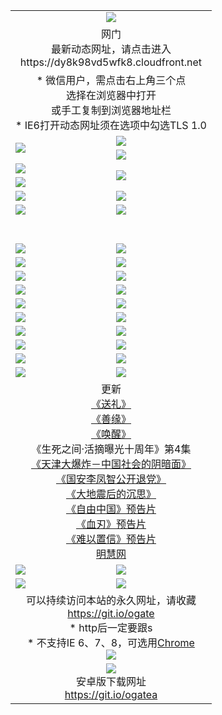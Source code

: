 ﻿<table>
  <tr></tr>
  <tr><td colspan=2 align=center><img src="https://cloud.githubusercontent.com/assets/11880933/13434984/f430fae2-e012-11e5-814f-c2df1e82b247.jpg" /></td></tr>
  <tr><td colspan=2 align=center>网门<br>最新动态网址，请点击进入
<br>https://dy8k98vd5wfk8.cloudfront.net
    </td>
  </tr>
  <tr>
    <td colspan=2 align=center>* 微信用户，需点击右上角三个点<br>选择在浏览器中打开<br>或手工复制到浏览器地址栏
    <br>* IE6打开动态网址须在选项中勾选TLS 1.0</td>
  </tr>
  <tr>
    <td rowspan=2><a href="https://dy8k98vd5wfk8.cloudfront.net/ogUP.aspx?name=11DKC.mp4&list=11DKC" target="_blank"><img src="https://dy8k98vd5wfk8.cloudfront.net/Up/11DKC1.jpg" /></a></td> 
    <td><div><a href="https://dy8k98vd5wfk8.cloudfront.net/ogUP.aspx?name=LRWS.mp4&list=LRWS" target="_blank"><img src="https://dy8k98vd5wfk8.cloudfront.net/Up/LRWS.jpg" /></a></td>
   </tr>
  <tr>
    <td><a href="https://dy8k98vd5wfk8.cloudfront.net/ogNiceVedio.aspx" target="_blank"><img src="https://dy8k98vd5wfk8.cloudfront.net/Up/11TGKDY.jpg" /></a></td>
  </tr>
  <tr>
    <td><a href="https://dy8k98vd5wfk8.cloudfront.net/ogUP.aspx?name=JQR.mp4&count=2" target="_blank"><img src="https://dy8k98vd5wfk8.cloudfront.net/Up/JQR.jpg" /></a></td>   
    <td rowspan=2><a href="https://dy8k98vd5wfk8.cloudfront.net/ogUP.aspx?name=JP.mp4&count=9" target="_blank"><img src="https://dy8k98vd5wfk8.cloudfront.net/Up/JP.jpg" /></td>
  </tr>
  <tr>
    <td><a href="https://dy8k98vd5wfk8.cloudfront.net/ogUP.aspx?name=WH.mp4" target="_blank"><img src="https://dy8k98vd5wfk8.cloudfront.net/Up/WH.jpg" /></a></td>
  </tr>
  <tr>
    <td><a href="https://dy8k98vd5wfk8.cloudfront.net/ogUP.aspx?name=SSZJ.mp4&list=SSZJ" target="_blank"><img src="https://dy8k98vd5wfk8.cloudfront.net/Up/SSZJ.jpg" /></a></td>
    <td><a href="https://dy8k98vd5wfk8.cloudfront.net/ogUP.aspx?name=1XQK.mp4&count=13" target="_blank"><img src="https://dy8k98vd5wfk8.cloudfront.net/Up/1XQK.jpg" /></a</td>
  </tr>
  <tr>
    <td><a href="https://dy8k98vd5wfk8.cloudfront.net/ogUP.aspx?name=ZY.mp4&count=2015|16" target="_blank"><img src="https://dy8k98vd5wfk8.cloudfront.net/Up/ZY.jpg" /></a</td>
    <td><a href="https://dy8k98vd5wfk8.cloudfront.net/ogUP.aspx?name=XTFY.mp4&count=B|2,A|24" target="_blank"><img src="https://dy8k98vd5wfk8.cloudfront.net/Up/XTFY.jpg" /></a></td>
  </tr>
  <tr height="40">
  </tr>
  <tr>
    <td><a href="https://dy8k98vd5wfk8.cloudfront.net/ogUP.aspx?name=4SQQ.mp4&list=4SQQ" target="_blank"><img src="https://dy8k98vd5wfk8.cloudfront.net/Up/4SQQ0.jpg"/></a></td>
    <td><a href="https://dy8k98vd5wfk8.cloudfront.net/ogUP.aspx?name=4SHQ.mp4&list=4SHQ" target="_blank"><img src="https://dy8k98vd5wfk8.cloudfront.net/Up/4SHQ0.jpg"/></a></td>
  </tr>
  <tr>
    <td><a href="https://dy8k98vd5wfk8.cloudfront.net/ogUP.aspx?name=4SZG.mp4&list=4SZG" target="_blank"><img src="https://dy8k98vd5wfk8.cloudfront.net/Up/4SZG0.jpg"/></a></td>
    <td><a href="https://dy8k98vd5wfk8.cloudfront.net/ogUP.aspx?name=4SDJ.mp4&list=4SDJ" target="_blank"><img src="https://dy8k98vd5wfk8.cloudfront.net/Up/4SDJ0.jpg"/></a></td>
  </tr>
  <tr>
    <td><a href="https://dy8k98vd5wfk8.cloudfront.net/ogUP.aspx?name=4SGX.mp4&list=4SGX" target="_blank"><img src="https://dy8k98vd5wfk8.cloudfront.net/Up/4SGX0.jpg"/></a></td>
    <td><a href="https://dy8k98vd5wfk8.cloudfront.net/ogUP.aspx?name=4SHD.mp4&list=4SHD" target="_blank"><img src="https://dy8k98vd5wfk8.cloudfront.net/Up/4SHD0.jpg"/></a></td>
  </tr>
  <tr>
    <td><a href="https://dy8k98vd5wfk8.cloudfront.net/ogUP.aspx?name=4CTX.mp4&list=4CTX" target="_blank"><img src="https://dy8k98vd5wfk8.cloudfront.net/Up/4CTX0.jpg"/></a></td>
    <td><a href="https://dy8k98vd5wfk8.cloudfront.net/ogUP.aspx?name=4CWZ.mp4&list=4CWZ" target="_blank"><img src="https://dy8k98vd5wfk8.cloudfront.net/Up/4CWZ0.jpg"/></a></td>
  </tr>
  <tr>
    <td><a href="https://dy8k98vd5wfk8.cloudfront.net/onUP.aspx?name=https://d1lqqjldbsh7xo.cloudfront.net/" target="_blank"><img src="https://dy8k98vd5wfk8.cloudfront.net/Up/0DTW.jpg"/></a></td>
    <td><a href="https://dy8k98vd5wfk8.cloudfront.net/onUP.aspx?name=https://d240ns8up8earz.cloudfront.net/acenter/" target="_blank"><img src="https://dy8k98vd5wfk8.cloudfront.net/Up/0TDW.jpg" /></a></td>
  </tr>
  <tr>
    <td><a href="https://dy8k98vd5wfk8.cloudfront.net/onUP.aspx?name=https://d4508d6vomz2p.cloudfront.net/gb/nsc413.htm" target="_blank"><img src="https://dy8k98vd5wfk8.cloudfront.net/Up/0DJY.jpg" /></a></td>
    <td><a href="https://dy8k98vd5wfk8.cloudfront.net/onUP.aspx?name=https://dilo7bqpjb57y.cloudfront.net/xtr/gb/prog204.html" target="_blank"><img src="https://dy8k98vd5wfk8.cloudfront.net/Up/0XTR.jpg" /></a></td>
  </tr>
  <tr>
    <td><a href="https://dy8k98vd5wfk8.cloudfront.net/onUP.aspx?name=https://d3aj00iefsmfgc.cloudfront.net/" target="_blank"><img src="https://dy8k98vd5wfk8.cloudfront.net/Up/0MHW.jpg" /></a></td>
    <td><a href="https://dy8k98vd5wfk8.cloudfront.net/onUP.aspx?name=https://d20wz7qt14x5d2.cloudfront.net/" target="_blank"><img src="https://dy8k98vd5wfk8.cloudfront.net/Up/0ZJW.jpg" /></a></td>
  </tr>
  <tr>
    <td><a href="https://dy8k98vd5wfk8.cloudfront.net/ogUP.aspx?name=0FG.zip" target="_blank"><img src="https://dy8k98vd5wfk8.cloudfront.net/Up/0FG.jpg" /></a></td>
    <td><a href="https://dy8k98vd5wfk8.cloudfront.net/ogUP.aspx?name=0FGA.apk" target="_blank"><img src="https://dy8k98vd5wfk8.cloudfront.net/Up/0FGA.jpg" /></a></td>
  </tr>
  <tr>
    <td><a href="https://dy8k98vd5wfk8.cloudfront.net/ogUP.aspx?name=0U.zip" target="_blank"><img src="https://dy8k98vd5wfk8.cloudfront.net/Up/0U.jpg" /></a></td>
    <td><a href="https://dy8k98vd5wfk8.cloudfront.net/ogUP.aspx?name=0UA.apk" target="_blank"><img src="https://dy8k98vd5wfk8.cloudfront.net/Up/0UA.jpg" /></a></td>
  </tr>
  <tr>
    <td><a href="https://dy8k98vd5wfk8.cloudfront.net/ogUP.aspx?name=0iPPOTV.zip" target="_blank"><img src="https://dy8k98vd5wfk8.cloudfront.net/Up/0iPPOTV.jpg" /></a></td>
    <td><a href="https://dy8k98vd5wfk8.cloudfront.net/ogUP.aspx?name=0iNTD.apk" target="_blank"><img src="https://dy8k98vd5wfk8.cloudfront.net/Up/0iNTD.jpg" /></a></td>
  </tr>
  <tr>
    <td colspan=2 align=center>更新<br>
      <a href="https://dy8k98vd5wfk8.cloudfront.net/ogUP.aspx?name=4ESL.mp4" target="_blank">《送礼》</a><br>
      <a href="https://dy8k98vd5wfk8.cloudfront.net/ogUP.aspx?name=4ESY.mp4" target="_blank">《善缘》</a><br>
      <a href="https://dy8k98vd5wfk8.cloudfront.net/ogUP.aspx?name=4EHX.mp4" target="_blank">《唤醒》</a><br>
      《生死之间·活摘曝光十周年》第4集</a><br>
      <a href="https://dy8k98vd5wfk8.cloudfront.net/ogUP.aspx?name=4TJDBZ.mp4" target="_blank">《天津大爆炸－中国社会的阴暗面》</a><br>
      <a href="https://dy8k98vd5wfk8.cloudfront.net/ogUP.aspx?name=4LFZ.mp4" target="_blank">《国安李凤智公开退党》</a><br>
      <a href="https://dy8k98vd5wfk8.cloudfront.net/ogUP.aspx?name=4DDZHDCS.mp4" target="_blank">《大地震后的沉思》</a><br>
      <a href="https://dy8k98vd5wfk8.cloudfront.net/ogUP.aspx?name=11ZYZG0.mp4" target="_blank">《自由中国》预告片</a><br>
      <a href="https://dy8k98vd5wfk8.cloudfront.net/ogUP.aspx?name=11XR.mp4" target="_blank">《血刃》预告片</a><br>
      <a href="https://dy8k98vd5wfk8.cloudfront.net/ogUP.aspx?name=11NYZX.mp4&count=2" target="_blank">《难以置信》预告片</a><br>
      <a href="https://dy8k98vd5wfk8.cloudfront.net/onUP.aspx?name=https://www.minghui.org/" target="_blank">明慧网</a></td>
    </td>
  </tr>
  <tr>
    <td><a href="https://dy8k98vd5wfk8.cloudfront.net/ogNice.aspx" target="_blank"><img src="https://dy8k98vd5wfk8.cloudfront.net/Up/0WCYY.jpg" /></a></td>
    <td><a href="https://dy8k98vd5wfk8.cloudfront.net/onCO.aspx?ob=600事物&op=增删改&args=WH1~%23类型6新闻%7c%23类型6评论&mode=" target="_blank"><img src="https://dy8k98vd5wfk8.cloudfront.net/Up/0WZTT.jpg" /></a></td> 
  </tr>
  <tr>
    <td><a href="https://dy8k98vd5wfk8.cloudfront.net/ogDY.aspx" target="_blank"><img src="https://dy8k98vd5wfk8.cloudfront.net/Up/0FK.jpg" /></a></td>
    <td><a href="https://dy8k98vd5wfk8.cloudfront.net/ogST.aspx" target="_blank"><img src="https://dy8k98vd5wfk8.cloudfront.net/Up/0ST.jpg" /></a></td> 
  </tr>
  <tr>
    <td colspan=2 align=center>可以持续访问本站的永久网址，请收藏<br/><a href="https://git.io/ogate" target="_blank">https://git.io/ogate</a><br/>* http后一定要跟s<br/>* 不支持IE 6、7、8，可选用<a href="https://dy8k98vd5wfk8.cloudfront.net/ogUP.aspx?name=0ChromePortable.zip">Chrome</a><br/><a href="https://dy8k98vd5wfk8.cloudfront.net/Up/0WMGDL2.png" target="_blank"><img src="https://dy8k98vd5wfk8.cloudfront.net/Up/0WMGD2.png"/></a></td>
  </tr>
  <tr>
    <td colspan=2 align=center><a href="https://dy8k98vd5wfk8.cloudfront.net/ogUP.aspx?name=0oGate.apk" target="_blank"><img src="https://cloud.githubusercontent.com/assets/11880933/13720399/75e143ee-e842-11e5-9f0a-1421f423c80f.jpg" /></a><br>安卓版下载网址<br><a href="https://git.io/ogatea">https://git.io/ogatea</a></td>
  </tr>
  <!--tr>
    <td colspan=2 align=center>可能失效的动态网址
    </td>
  </tr-->
</table>
